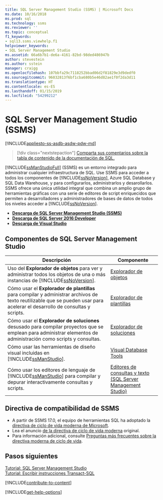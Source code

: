 ```yaml
---
title: SQL Server Management Studio (SSMS) | Microsoft Docs
ms.date: 10/16/2018
ms.prod: sql
ms.technology: ssms
ms.reviewer: ''
ms.topic: conceptual
f1_keywords:
- sql13.ssms.viewhelp.f1
helpviewer_keywords:
- SQL Server Management Studio
ms.assetid: 66a6b7b1-de6a-4161-82bd-98ded486947b
author: stevestein
ms.author: sstein
manager: craigg
ms.openlocfilehash: 107bbfa29c7118252bbad06d2f81829e3d9dedf0
ms.sourcegitcommit: 96032813f6bf1cba680b5e46d82ae1f0f2da3d11
ms.translationtype: HT
ms.contentlocale: es-ES
ms.lasthandoff: 01/15/2019
ms.locfileid: "54299212"
---
```

# <a name="sql-server-management-studio-ssms"></a>SQL Server Management Studio (SSMS)
[!INCLUDE[appliesto-ss-asdb-asdw-pdw-md](../includes/appliesto-ss-asdb-asdw-pdw-md.md)]

  > [!div class="nextstepaction"]
  > [Comparta sus comentarios sobre la tabla de contenido de la documentación de SQL.](https://aka.ms/sqldocsurvey)


[!INCLUDE[ssManStudioFull](../includes/ssmanstudiofull-md.md)] (SSMS) es un entorno integrado para administrar cualquier infraestructura de SQL. Use SSMS para acceder a todos los componentes de [!INCLUDE[ssNoVersion](../includes/ssnoversion-md.md)], Azure SQL Database y SQL Data Warehouse, y para configurarlos, administrarlos y desarollarlos. SSMS ofrece una única utilidad integral que combina un amplio grupo de herramientas gráficas con una serie de editores de script enriquecidos que permiten a desarrolladores y administradores de bases de datos de todos los niveles acceder a [!INCLUDE[ssNoVersion](../includes/ssnoversion-md.md)].

 
 - [**Descarga de SQL Server Management Studio (SSMS)**](download-sql-server-management-studio-ssms.md) 
 - [**Descarga de SQL Server 2016 Developer**](https://my.visualstudio.com/Downloads?q=SQL%20Server%20Developer)
 - [**Descarga de Visual Studio**](https://www.visualstudio.com/downloads/)

## <a name="sql-server-management-studio-components"></a>Componentes de SQL Server Management Studio  
  
|Descripción|Componente|  
|---------------|---------|  
|Uso del **Explorador de objetos** para ver y administrar todos los objetos de una o más instancias de [!INCLUDE[ssNoVersion](../includes/ssnoversion-md.md)].|[Explorador de objetos](../ssms/object/object-explorer.md)|  
|Cómo usar el **Explorador de plantillas** para compilar y administrar archivos de texto reutilizable que se pueden usar para acelerar el desarrollo de consultas y scripts.|[Explorador de plantillas](../ssms/template/template-explorer.md)|  
|Cómo usar el **Explorador de soluciones** desusado para compilar proyectos que se emplean para administrar elementos de administración como scripts y consultas.|[Explorador de soluciones](../ssms/solution/solution-explorer.md)|  
|Cómo usar las herramientas de diseño visual incluidas en [!INCLUDE[ssManStudio](../includes/ssmanstudio-md.md)].|[Visual Database Tools](../ssms/visual-db-tools/visual-database-tools.md)|  
|Cómo usar los editores de lenguaje de [!INCLUDE[ssManStudio](../includes/ssmanstudio-md.md)] para compilar y depurar interactivamente consultas y scripts.|[Editores de consultas y texto (SQL Server Management Studio)](../relational-databases/scripting/query-and-text-editors-sql-server-management-studio.md)|  

## <a name="support-policy-for-ssms"></a>Directiva de compatibilidad de SSMS

- A partir de SSMS 17.0, el equipo de herramientas SQL ha adoptado la [directiva de ciclo de vida moderna de Microsoft](https://support.microsoft.com/help/30881/modern-lifecycle-policy).
- Lea el anuncio [de la directiva de ciclo de vida moderna](https://support.microsoft.com/help/447912/announcing-microsoft-modern-lifecycle-policy) original.
- Para información adicional, consulte [Preguntas más frecuentes sobre la directiva moderna de ciclo de vida](https://support.microsoft.com/help/30882/modern-lifecycle-policy-faq).

## <a name="next-steps"></a>Pasos siguientes  
[Tutorial: SQL Server Management Studio](tutorials/tutorial-sql-server-management-studio.md)  
[Tutorial: Escribir instrucciones Transact-SQL](https://msdn.microsoft.com/2addc9be-67d0-423d-a457-192fe9d7d058)  

[!INCLUDE[contribute-to-content](../includes/paragraph-content/contribute-to-content.md)]

[!INCLUDE[get-help-options](../includes/paragraph-content/get-help-options.md)]